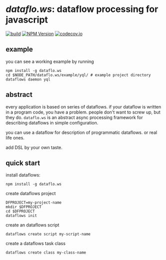 *dataflo.ws*: dataflow processing for javascript
=============================================

[![build](https://travis-ci.org/apla/dataflo.ws.svg)](https://travis-ci.org/apla/dataflo.ws)
[![NPM Version](http://img.shields.io/npm/v/dataflo.ws.svg?style=flat)](https://www.npmjs.org/package/dataflo.ws)
[![codecov.io](https://codecov.io/github/apla/dataflo.ws/coverage.svg?branch=master)](https://codecov.io/github/apla/dataflo.ws?branch=master)

example
-------------------------------

you can see a working example by running

	npm install -g dataflo.ws
	cd $NODE_PATH/dataflo.ws/example/yql/ # example project directory
	dataflows daemon yql

abstract
-------------------------------

every application is based on series of dataflows. if your dataflow is written
in a program code, you have a problem. people don't want to screw up, but
they do. `dataflo.ws` is an abstract async processing framework for describing
dataflows in simple configuration.

you can use a dataflow for description of programmatic dataflows. or real life ones.

add DSL by your own taste.

quick start
-------------------------------

install dataflows:

`npm install -g dataflo.ws`

create dataflows project

```
DFPROJECT=my-project-name
mkdir $DFPROJECT
cd $DFPROJECT
dataflows init
```

create an dataflows script

`dataflows create script my-script-name`

create a dataflows task class

`dataflows create class my-class-name`

